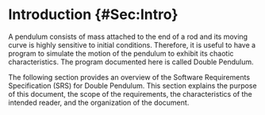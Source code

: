 # Introduction {#Sec:Intro}

A pendulum consists of mass attached to the end of a rod and its moving curve is highly sensitive to initial conditions. Therefore, it is useful to have a program to simulate the motion of the pendulum to exhibit its chaotic characteristics. The program documented here is called Double Pendulum.

The following section provides an overview of the Software Requirements Specification (SRS) for Double Pendulum. This section explains the purpose of this document, the scope of the requirements, the characteristics of the intended reader, and the organization of the document.

